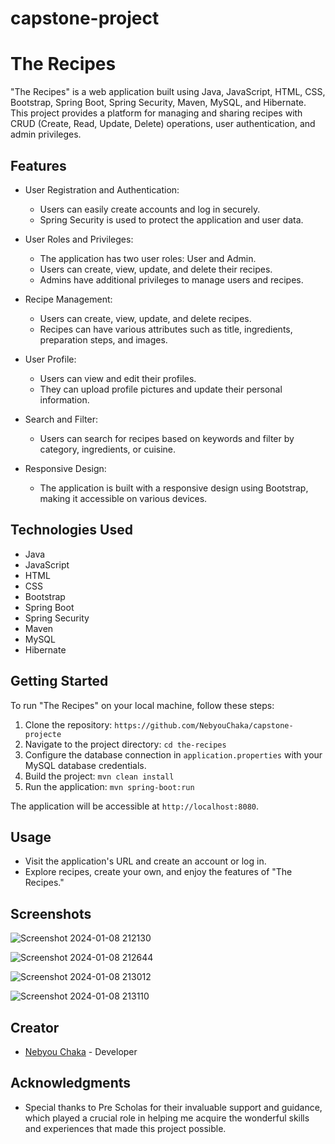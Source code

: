 # capstone-project
# The Recipes

"The Recipes" is a web application built using Java, JavaScript, HTML, CSS, Bootstrap, Spring Boot, Spring Security, Maven, MySQL, and Hibernate. This project provides a platform for managing and sharing recipes with CRUD (Create, Read, Update, Delete) operations, user authentication, and admin privileges.

## Features

- User Registration and Authentication:
    - Users can easily create accounts and log in securely.
    - Spring Security is used to protect the application and user data.

- User Roles and Privileges:
    - The application has two user roles: User and Admin.
    - Users can create, view, update, and delete their recipes.
    - Admins have additional privileges to manage users and recipes.

- Recipe Management:
    - Users can create, view, update, and delete recipes.
    - Recipes can have various attributes such as title, ingredients, preparation steps, and images.

- User Profile:
    - Users can view and edit their profiles.
    - They can upload profile pictures and update their personal information.

- Search and Filter:
    - Users can search for recipes based on keywords and filter by category, ingredients, or cuisine.

- Responsive Design:
    - The application is built with a responsive design using Bootstrap, making it accessible on various devices.

## Technologies Used

- Java
- JavaScript
- HTML
- CSS
- Bootstrap
- Spring Boot
- Spring Security
- Maven
- MySQL
- Hibernate

## Getting Started

To run "The Recipes" on your local machine, follow these steps:

1. Clone the repository: `https://github.com/NebyouChaka/capstone-projecte`
2. Navigate to the project directory: `cd the-recipes`
3. Configure the database connection in `application.properties` with your MySQL database credentials.
4. Build the project: `mvn clean install`
5. Run the application: `mvn spring-boot:run`

The application will be accessible at `http://localhost:8080`.

## Usage

- Visit the application's URL and create an account or log in.
- Explore recipes, create your own, and enjoy the features of "The Recipes."

## Screenshots
![Screenshot 2024-01-08 212130](https://github.com/NebyouChaka/capstone-project/assets/76010226/960a3ad4-33d8-46ef-851b-c7485797ddbf)

![Screenshot 2024-01-08 212644](https://github.com/NebyouChaka/capstone-project/assets/76010226/f5716fc2-8680-40d2-9333-8eca85d6003c)

![Screenshot 2024-01-08 213012](https://github.com/NebyouChaka/capstone-project/assets/76010226/cee7ca9b-81c0-461b-adf6-3ab17fa041e2)

![Screenshot 2024-01-08 213110](https://github.com/NebyouChaka/capstone-project/assets/76010226/7c0d3f68-0166-4f2b-8870-bea01012550e)




## Creator

- [Nebyou Chaka](https://github.com/NebyouChaka) - Developer




## Acknowledgments

- Special thanks to Pre Scholas for their invaluable support and guidance, which played a crucial role in helping me acquire the wonderful skills and experiences that made this project possible.
